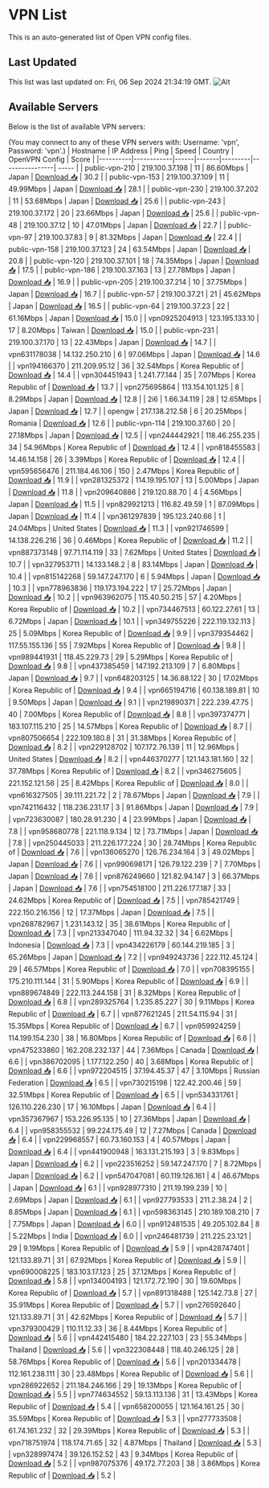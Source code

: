 # VPN List

This is an auto-generated list of Open VPN config files.

## Last Updated

This list was last updated on: Fri, 06 Sep 2024 21:34:19 GMT.
![Alt](https://repobeats.axiom.co/api/embed/186b98318ef1479477931607c1ad7d823f12451f.svg "Repobeats analytics image")

## Available Servers

Below is the list of available VPN servers:

(You may connect to any of these VPN servers with: Username: 'vpn', Password: 'vpn'.)
| Hostname | IP Address | Ping | Speed | Country | OpenVPN Config | Score |
|----------|------------|------|-------|---------|----------------| ----- |
| public-vpn-210 | 219.100.37.198 | 11 | 86.60Mbps | Japan | [Download 📥](./configs/server_0_JP.ovpn) | 30.2 |
| public-vpn-153 | 219.100.37.109 | 11 | 49.99Mbps | Japan | [Download 📥](./configs/server_1_JP.ovpn) | 28.1 |
| public-vpn-230 | 219.100.37.202 | 11 | 53.68Mbps | Japan | [Download 📥](./configs/server_2_JP.ovpn) | 25.6 |
| public-vpn-243 | 219.100.37.172 | 20 | 23.66Mbps | Japan | [Download 📥](./configs/server_3_JP.ovpn) | 25.6 |
| public-vpn-48 | 219.100.37.12 | 10 | 47.01Mbps | Japan | [Download 📥](./configs/server_4_JP.ovpn) | 22.7 |
| public-vpn-97 | 219.100.37.83 | 9 | 81.32Mbps | Japan | [Download 📥](./configs/server_5_JP.ovpn) | 22.4 |
| public-vpn-158 | 219.100.37.123 | 24 | 63.54Mbps | Japan | [Download 📥](./configs/server_6_JP.ovpn) | 20.8 |
| public-vpn-120 | 219.100.37.101 | 18 | 74.35Mbps | Japan | [Download 📥](./configs/server_7_JP.ovpn) | 17.5 |
| public-vpn-186 | 219.100.37.163 | 13 | 27.78Mbps | Japan | [Download 📥](./configs/server_8_JP.ovpn) | 16.9 |
| public-vpn-205 | 219.100.37.214 | 10 | 37.75Mbps | Japan | [Download 📥](./configs/server_9_JP.ovpn) | 16.7 |
| public-vpn-57 | 219.100.37.21 | 21 | 45.62Mbps | Japan | [Download 📥](./configs/server_10_JP.ovpn) | 16.5 |
| public-vpn-64 | 219.100.37.23 | 22 | 61.16Mbps | Japan | [Download 📥](./configs/server_11_JP.ovpn) | 15.0 |
| vpn0925204913 | 123.195.133.10 | 17 | 8.20Mbps | Taiwan | [Download 📥](./configs/server_12_TW.ovpn) | 15.0 |
| public-vpn-231 | 219.100.37.170 | 13 | 22.43Mbps | Japan | [Download 📥](./configs/server_13_JP.ovpn) | 14.7 |
| vpn631178038 | 14.132.250.210 | 6 | 97.06Mbps | Japan | [Download 📥](./configs/server_14_JP.ovpn) | 14.6 |
| vpn194166370 | 211.209.95.12 | 36 | 32.54Mbps | Korea Republic of | [Download 📥](./configs/server_15_KR.ovpn) | 14.4 |
| vpn304451943 | 1.241.77.144 | 35 | 7.07Mbps | Korea Republic of | [Download 📥](./configs/server_16_KR.ovpn) | 13.7 |
| vpn275695864 | 113.154.101.125 | 8 | 8.29Mbps | Japan | [Download 📥](./configs/server_17_JP.ovpn) | 12.8 |
| 2i6 | 1.66.34.119 | 28 | 12.65Mbps | Japan | [Download 📥](./configs/server_18_JP.ovpn) | 12.7 |
| opengw | 217.138.212.58 | 6 | 20.25Mbps | Romania | [Download 📥](./configs/server_19_RO.ovpn) | 12.6 |
| public-vpn-114 | 219.100.37.60 | 20 | 27.18Mbps | Japan | [Download 📥](./configs/server_20_JP.ovpn) | 12.5 |
| vpn244442921 | 118.46.255.235 | 34 | 54.96Mbps | Korea Republic of | [Download 📥](./configs/server_21_KR.ovpn) | 12.4 |
| vpn818455583 | 14.46.14.158 | 26 | 3.39Mbps | Korea Republic of | [Download 📥](./configs/server_22_KR.ovpn) | 12.4 |
| vpn595656476 | 211.184.46.106 | 150 | 2.47Mbps | Korea Republic of | [Download 📥](./configs/server_23_KR.ovpn) | 11.9 |
| vpn281325372 | 114.19.195.107 | 13 | 5.00Mbps | Japan | [Download 📥](./configs/server_24_JP.ovpn) | 11.8 |
| vpn209640886 | 219.120.88.70 | 4 | 4.56Mbps | Japan | [Download 📥](./configs/server_25_JP.ovpn) | 11.5 |
| vpn829921213 | 116.82.49.59 | 1 | 87.09Mbps | Japan | [Download 📥](./configs/server_26_JP.ovpn) | 11.4 |
| vpn361297839 | 195.123.240.66 | 1 | 24.04Mbps | United States | [Download 📥](./configs/server_27_US.ovpn) | 11.3 |
| vpn921746599 | 14.138.226.216 | 36 | 0.46Mbps | Korea Republic of | [Download 📥](./configs/server_28_KR.ovpn) | 11.2 |
| vpn887373148 | 97.71.114.119 | 33 | 7.62Mbps | United States | [Download 📥](./configs/server_29_US.ovpn) | 10.7 |
| vpn327953711 | 14.133.148.2 | 8 | 83.14Mbps | Japan | [Download 📥](./configs/server_30_JP.ovpn) | 10.4 |
| vpn815142268 | 59.147.247.170 | 6 | 5.94Mbps | Japan | [Download 📥](./configs/server_31_JP.ovpn) | 10.3 |
| vpn778963836 | 119.173.194.222 | 17 | 25.72Mbps | Japan | [Download 📥](./configs/server_32_JP.ovpn) | 10.2 |
| vpn963962075 | 115.40.50.215 | 57 | 4.20Mbps | Korea Republic of | [Download 📥](./configs/server_33_KR.ovpn) | 10.2 |
| vpn734467513 | 60.122.27.61 | 13 | 6.72Mbps | Japan | [Download 📥](./configs/server_34_JP.ovpn) | 10.1 |
| vpn349755226 | 222.119.132.113 | 25 | 5.09Mbps | Korea Republic of | [Download 📥](./configs/server_35_KR.ovpn) | 9.9 |
| vpn379354462 | 117.55.155.136 | 55 | 7.92Mbps | Korea Republic of | [Download 📥](./configs/server_36_KR.ovpn) | 9.8 |
| vpn989441931 | 118.45.229.73 | 29 | 5.29Mbps | Korea Republic of | [Download 📥](./configs/server_37_KR.ovpn) | 9.8 |
| vpn437385459 | 147.192.213.109 | 7 | 6.80Mbps | Japan | [Download 📥](./configs/server_38_JP.ovpn) | 9.7 |
| vpn648203125 | 14.36.88.122 | 30 | 17.02Mbps | Korea Republic of | [Download 📥](./configs/server_39_KR.ovpn) | 9.4 |
| vpn665194716 | 60.138.189.81 | 10 | 9.50Mbps | Japan | [Download 📥](./configs/server_40_JP.ovpn) | 9.1 |
| vpn219890371 | 222.239.47.75 | 40 | 7.00Mbps | Korea Republic of | [Download 📥](./configs/server_41_KR.ovpn) | 8.8 |
| vpn397374771 | 183.107.115.210 | 25 | 14.57Mbps | Korea Republic of | [Download 📥](./configs/server_42_KR.ovpn) | 8.7 |
| vpn807506654 | 222.109.180.8 | 31 | 31.38Mbps | Korea Republic of | [Download 📥](./configs/server_43_KR.ovpn) | 8.2 |
| vpn229128702 | 107.172.76.139 | 11 | 12.96Mbps | United States | [Download 📥](./configs/server_44_US.ovpn) | 8.2 |
| vpn446370277 | 121.143.181.160 | 32 | 37.78Mbps | Korea Republic of | [Download 📥](./configs/server_45_KR.ovpn) | 8.2 |
| vpn346275605 | 221.152.121.56 | 25 | 8.42Mbps | Korea Republic of | [Download 📥](./configs/server_46_KR.ovpn) | 8.0 |
| vpn616327505 | 39.111.221.72 | 2 | 78.67Mbps | Japan | [Download 📥](./configs/server_47_JP.ovpn) | 7.9 |
| vpn742116432 | 118.236.231.17 | 3 | 91.86Mbps | Japan | [Download 📥](./configs/server_48_JP.ovpn) | 7.9 |
| vpn723630087 | 180.28.91.230 | 4 | 23.99Mbps | Japan | [Download 📥](./configs/server_49_JP.ovpn) | 7.8 |
| vpn958680778 | 221.118.9.134 | 12 | 73.71Mbps | Japan | [Download 📥](./configs/server_50_JP.ovpn) | 7.8 |
| vpn250445033 | 211.226.177.224 | 30 | 28.74Mbps | Korea Republic of | [Download 📥](./configs/server_51_KR.ovpn) | 7.6 |
| vpn136065270 | 126.76.234.164 | 3 | 49.02Mbps | Japan | [Download 📥](./configs/server_52_JP.ovpn) | 7.6 |
| vpn990698171 | 126.79.122.239 | 7 | 7.70Mbps | Japan | [Download 📥](./configs/server_53_JP.ovpn) | 7.6 |
| vpn876249660 | 121.82.94.147 | 3 | 66.37Mbps | Japan | [Download 📥](./configs/server_54_JP.ovpn) | 7.6 |
| vpn754518100 | 211.226.177.187 | 33 | 24.62Mbps | Korea Republic of | [Download 📥](./configs/server_55_KR.ovpn) | 7.5 |
| vpn785421749 | 222.150.216.156 | 12 | 17.37Mbps | Japan | [Download 📥](./configs/server_56_JP.ovpn) | 7.5 |
| vpn268782967 | 1.231.143.12 | 35 | 38.61Mbps | Korea Republic of | [Download 📥](./configs/server_57_KR.ovpn) | 7.3 |
| vpn213347040 | 111.94.32.32 | 34 | 6.62Mbps | Indonesia | [Download 📥](./configs/server_58_ID.ovpn) | 7.3 |
| vpn434226179 | 60.144.219.185 | 3 | 65.26Mbps | Japan | [Download 📥](./configs/server_59_JP.ovpn) | 7.2 |
| vpn949243736 | 222.112.45.124 | 29 | 46.57Mbps | Korea Republic of | [Download 📥](./configs/server_60_KR.ovpn) | 7.0 |
| vpn708395155 | 175.210.111.144 | 31 | 5.90Mbps | Korea Republic of | [Download 📥](./configs/server_61_KR.ovpn) | 6.9 |
| vpn889674849 | 222.113.244.158 | 31 | 8.32Mbps | Korea Republic of | [Download 📥](./configs/server_62_KR.ovpn) | 6.8 |
| vpn289325764 | 1.235.85.227 | 30 | 9.11Mbps | Korea Republic of | [Download 📥](./configs/server_63_KR.ovpn) | 6.7 |
| vpn877621245 | 211.54.115.94 | 31 | 15.35Mbps | Korea Republic of | [Download 📥](./configs/server_64_KR.ovpn) | 6.7 |
| vpn959924259 | 114.199.154.230 | 38 | 16.80Mbps | Korea Republic of | [Download 📥](./configs/server_65_KR.ovpn) | 6.6 |
| vpn475233860 | 162.208.232.137 | 44 | 7.36Mbps | Canada | [Download 📥](./configs/server_66_CA.ovpn) | 6.6 |
| vpn386702095 | 1.177.122.250 | 40 | 3.68Mbps | Korea Republic of | [Download 📥](./configs/server_67_KR.ovpn) | 6.6 |
| vpn972204515 | 37.194.45.37 | 47 | 3.10Mbps | Russian Federation | [Download 📥](./configs/server_68_RU.ovpn) | 6.5 |
| vpn730215198 | 122.42.200.46 | 59 | 32.51Mbps | Korea Republic of | [Download 📥](./configs/server_69_KR.ovpn) | 6.5 |
| vpn534331761 | 126.110.226.230 | 17 | 16.10Mbps | Japan | [Download 📥](./configs/server_70_JP.ovpn) | 6.4 |
| vpn357367967 | 153.226.95.135 | 10 | 27.36Mbps | Japan | [Download 📥](./configs/server_71_JP.ovpn) | 6.4 |
| vpn958355532 | 99.224.175.49 | 12 | 7.27Mbps | Canada | [Download 📥](./configs/server_72_CA.ovpn) | 6.4 |
| vpn229968557 | 60.73.160.153 | 4 | 40.57Mbps | Japan | [Download 📥](./configs/server_73_JP.ovpn) | 6.4 |
| vpn441900948 | 163.131.215.193 | 3 | 9.83Mbps | Japan | [Download 📥](./configs/server_74_JP.ovpn) | 6.2 |
| vpn223516252 | 59.147.247.170 | 7 | 8.72Mbps | Japan | [Download 📥](./configs/server_75_JP.ovpn) | 6.2 |
| vpn547047081 | 60.119.126.161 | 4 | 46.67Mbps | Japan | [Download 📥](./configs/server_76_JP.ovpn) | 6.1 |
| vpn928977310 | 211.19.199.239 | 10 | 2.69Mbps | Japan | [Download 📥](./configs/server_77_JP.ovpn) | 6.1 |
| vpn927793533 | 211.2.38.24 | 2 | 8.85Mbps | Japan | [Download 📥](./configs/server_78_JP.ovpn) | 6.1 |
| vpn598363145 | 210.189.108.210 | 7 | 7.75Mbps | Japan | [Download 📥](./configs/server_79_JP.ovpn) | 6.0 |
| vpn912481535 | 49.205.102.84 | 8 | 5.22Mbps | India | [Download 📥](./configs/server_80_IN.ovpn) | 6.0 |
| vpn246481739 | 211.225.23.121 | 29 | 9.19Mbps | Korea Republic of | [Download 📥](./configs/server_81_KR.ovpn) | 5.9 |
| vpn428747401 | 121.133.89.71 | 31 | 67.92Mbps | Korea Republic of | [Download 📥](./configs/server_82_KR.ovpn) | 5.9 |
| vpn690008225 | 183.103.17.123 | 25 | 37.12Mbps | Korea Republic of | [Download 📥](./configs/server_83_KR.ovpn) | 5.8 |
| vpn134004193 | 121.172.72.190 | 30 | 19.60Mbps | Korea Republic of | [Download 📥](./configs/server_84_KR.ovpn) | 5.7 |
| vpn891318488 | 125.142.73.8 | 27 | 35.91Mbps | Korea Republic of | [Download 📥](./configs/server_85_KR.ovpn) | 5.7 |
| vpn276592640 | 121.133.89.71 | 31 | 42.62Mbps | Korea Republic of | [Download 📥](./configs/server_86_KR.ovpn) | 5.7 |
| vpn379300429 | 110.11.12.33 | 36 | 8.44Mbps | Korea Republic of | [Download 📥](./configs/server_87_KR.ovpn) | 5.6 |
| vpn442415480 | 184.22.227.103 | 23 | 55.34Mbps | Thailand | [Download 📥](./configs/server_88_TH.ovpn) | 5.6 |
| vpn322308448 | 118.40.246.125 | 28 | 58.76Mbps | Korea Republic of | [Download 📥](./configs/server_89_KR.ovpn) | 5.6 |
| vpn201334478 | 112.161.238.111 | 30 | 23.48Mbps | Korea Republic of | [Download 📥](./configs/server_90_KR.ovpn) | 5.6 |
| vpn286922652 | 211.184.246.166 | 29 | 19.13Mbps | Korea Republic of | [Download 📥](./configs/server_91_KR.ovpn) | 5.5 |
| vpn774634552 | 59.13.113.136 | 31 | 13.43Mbps | Korea Republic of | [Download 📥](./configs/server_92_KR.ovpn) | 5.4 |
| vpn658200055 | 121.164.161.25 | 30 | 35.59Mbps | Korea Republic of | [Download 📥](./configs/server_93_KR.ovpn) | 5.3 |
| vpn277733508 | 61.74.161.232 | 32 | 29.39Mbps | Korea Republic of | [Download 📥](./configs/server_94_KR.ovpn) | 5.3 |
| vpn718751974 | 118.174.71.65 | 32 | 4.87Mbps | Thailand | [Download 📥](./configs/server_95_TH.ovpn) | 5.3 |
| vpn328997474 | 39.126.152.52 | 43 | 9.34Mbps | Korea Republic of | [Download 📥](./configs/server_96_KR.ovpn) | 5.2 |
| vpn987075376 | 49.172.77.203 | 38 | 3.86Mbps | Korea Republic of | [Download 📥](./configs/server_97_KR.ovpn) | 5.2 |

